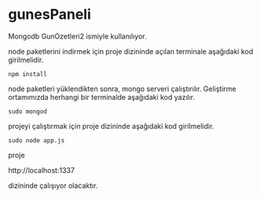 # gunesPaneli

Mongodb GunOzetleri2 ismiyle kullanılıyor.

node paketlerini indirmek için proje dizininde açılan terminale aşağıdaki kod girilmelidir.

```
npm install
```

node paketleri yüklendikten sonra, mongo serveri çalıştırılır. Geliştirme ortamımızda herhangi bir terminalde aşağıdaki kod yazılır.

```
sudo mongod
```

projeyi çalıştırmak için proje dizininde aşağıdaki kod girilmelidir.

```
sudo node app.js
```

proje 

http://localhost:1337

dizininde çalışıyor olacaktır.
